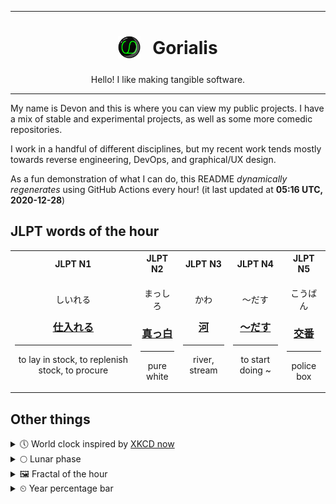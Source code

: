 ***

<h1 align="center">
<sub>
    <img src="readme/resources/avatar.png" height="36">
</sub>
&nbsp;
Gorialis
</h1>
<p align="center">
Hello! I like making tangible software.
</p>

***

My name is Devon and this is where you can view my public projects. I have a mix of stable and experimental projects, as well as some more comedic repositories.

I work in a handful of different disciplines, but my recent work tends mostly towards reverse engineering, DevOps, and graphical/UX design.

As a fun demonstration of what I can do, this README *dynamically regenerates* using GitHub Actions every hour! (it last updated at **05:16 UTC, 2020-12-28**)

<h2>JLPT words of the hour</h2>
<table>
    <tr>
        <th>JLPT N1</th>
        <th>JLPT N2</th>
        <th>JLPT N3</th>
        <th>JLPT N4</th>
        <th>JLPT N5</th>
    </tr>
    <tr>
        <td>
            <p align="center">しいれる</p>
            <h3 align="center"><b><a href="https://jisho.org/search/%E4%BB%95%E5%85%A5%E3%82%8C%E3%82%8B">仕入れる</a></b></h3>
            <hr>
            <p align="center">to lay in stock,<wbr> to replenish stock,<wbr> to procure</p>
        </td>
        <td>
            <p align="center">まっしろ</p>
            <h3 align="center"><b><a href="https://jisho.org/search/%E7%9C%9F%E3%81%A3%E7%99%BD">真っ白</a></b></h3>
            <hr>
            <p align="center">pure white</p>
        </td>
        <td>
            <p align="center">かわ</p>
            <h3 align="center"><b><a href="https://jisho.org/search/%E6%B2%B3">河</a></b></h3>
            <hr>
            <p align="center">river,<wbr> stream</p>
        </td>
        <td>
            <p align="center">～だす</p>
            <h3 align="center"><b><a href="https://jisho.org/search/%EF%BD%9E%E3%81%A0%E3%81%99">～だす</a></b></h3>
            <hr>
            <p align="center">to start doing ~</p>
        </td>
        <td>
            <p align="center">こうばん</p>
            <h3 align="center"><b><a href="https://jisho.org/search/%E4%BA%A4%E7%95%AA">交番</a></b></h3>
            <hr>
            <p align="center">police box</p>
        </td>
    </tr>
</table>

<h2>Other things</h2>
<details>
<summary>🕔  World clock inspired by <a href="https://xkcd.com/now">XKCD now</a></summary>

> <img src="generated/now.png" width="512">

</details>
<details>
<summary>🌕 Lunar phase</summary>

The moon is approximately 47.90% through its phase (Full Moon).

</details>
<details>
<summary>&#x1f5bc; Fractal of the hour</summary>

> <img src="generated/fractal.png" width="512">

</details>
<details>
<summary>&#x23f2; Year percentage bar</summary>
<pre><code>2020 [███████████████████▁] 98.97%</code></pre>
</details>
